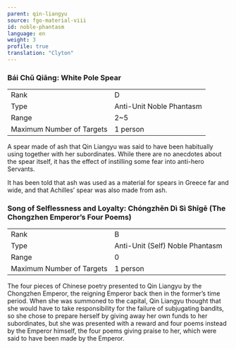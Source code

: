 ```yaml
---
parent: qin-liangyu
source: fgo-material-viii
id: noble-phantasm
language: en
weight: 3
profile: true
translation: "Clyton"
---
```


### Bái Chǔ Qiāng: White Pole Spear

<table>
  <tr><td>Rank</td><td>D</td></tr>
  <tr><td>Type</td><td>Anti-Unit Noble Phantasm</td></tr>
  <tr><td>Range</td><td>2~5</td></tr>
  <tr><td>Maximum Number of Targets</td><td>1 person</td></tr>
</table>

A spear made of ash that Qin Liangyu was said to have been habitually using together with her subordinates. While there are no anecdotes about the spear itself, it has the effect of instilling some fear into anti-hero Servants.

It has been told that ash was used as a material for spears in Greece far and wide, and that Achilles’ spear was also made from ash.

### Song of Selflessness and Loyalty: Chóngzhēn Dì Sì Shīgē (The Chongzhen Emperor’s Four Poems)

<table>
  <tr><td>Rank</td><td>B</td></tr>
  <tr><td>Type</td><td>Anti-Unit (Self) Noble Phantasm</td></tr>
  <tr><td>Range</td><td>0</td></tr>
  <tr><td>Maximum Number of Targets</td><td>1 person</td></tr>
</table>

The four pieces of Chinese poetry presented to Qin Liangyu by the Chongzhen Emperor, the reigning Emperor back then in the former’s time period. When she was summoned to the capital, Qin Liangyu thought that she would have to take responsibility for the failure of subjugating bandits, so she chose to prepare herself by giving away her own funds to her subordinates, but she was presented with a reward and four poems instead by the Emperor himself, the four poems giving praise to her, which were said to have been made by the Emperor.
